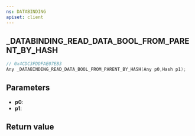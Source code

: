 ```yaml
---
ns: DATABINDING
apiset: client
---
```

## _DATABINDING_READ_DATA_BOOL_FROM_PARENT_BY_HASH

```c
// 0x4CDC3FDDFAE07EB3
Any _DATABINDING_READ_DATA_BOOL_FROM_PARENT_BY_HASH(Any p0,Hash p1);
```


## Parameters
* **p0**:
* **p1**:

## Return value

